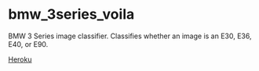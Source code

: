 # bmw_3series_voila
BMW 3 Series image classifier. 
Classifies whether an image is an E30, E36, E40, or E90.

[Heroku](https://bmw-3-series-classifier.herokuapp.com/)
